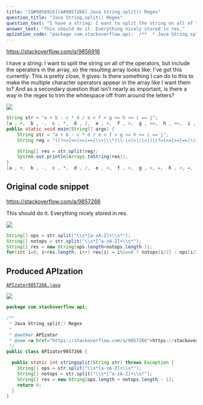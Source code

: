 ```yaml
---
title: "[Q#9856916][A#9857266] Java String.split() Regex"
question_title: "Java String.split() Regex"
question_text: "I have a string: I want to split the string on all of the operators, but include the operators in the array, so the resulting array looks like: I've got this currently: This is pretty close, it gives: Is there something I can do to this to make the multiple character operators appear in the array like I want them to? And as a secondary question that isn't nearly as important, is there a way in the regex to trim the whitespace off from around the letters?"
answer_text: "This should do it. Everything nicely stored in res."
apization_code: "package com.stackoverflow.api;  /**  * Java String.split() Regex  *  * @author APIzator  * @see <a href=\"https://stackoverflow.com/a/9857266\">https://stackoverflow.com/a/9857266</a>  */ public class APIzator9857266 {    public static int stringsplit(String str) throws Exception {     String[] ops = str.split(\"\\\\s*[a-zA-Z]+\\\\s*\");     String[] notops = str.split(\"\\\\s*[^a-zA-Z]+\\\\s*\");     String[] res = new String[ops.length + notops.length - 1];     return 0;   } }"
---
```


https://stackoverflow.com/q/9856916

I have a string:
I want to split the string on all of the operators, but include the operators in the array, so the resulting array looks like:
I&#x27;ve got this currently:
This is pretty close, it gives:
Is there something I can do to this to make the multiple character operators appear in the array like I want them to?
And as a secondary question that isn&#x27;t nearly as important, is there a way in the regex to trim the whitespace off from around the letters?


<div class="code-logo"><img src="/stackoverflow.png" /></div>

```java
String str = "a + b - c * d / e < f > g >= h <= i == j";
[a , +,  b , -,  c , *,  d , /,  e , <,  f , >,  g , >=,  h , <=,  i , ==,  j]
public static void main(String[] args) {
    String str = "a + b - c * d / e < f > g >= h <= i == j";
    String reg = "((?<=[<=|>=|==|\\+|\\*|\\-|<|>|/|=])|(?=[<=|>=|==|\\+|\\*|\\-|<|>|/|=]))";

    String[] res = str.split(reg);
    System.out.println(Arrays.toString(res));
}
[a , +,  b , -,  c , *,  d , /,  e , <,  f , >,  g , >, =,  h , <, =,  i , =, =,  j]
```


## Original code snippet

https://stackoverflow.com/a/9857266

This should do it. Everything nicely stored in res.

<div class="code-logo"><img src="/stackoverflow.png" /></div>

```java
String[] ops = str.split("\\s*[a-zA-Z]+\\s*");
String[] notops = str.split("\\s*[^a-zA-Z]+\\s*");
String[] res = new String[ops.length+notops.length-1];
for(int i=0; i<res.length; i++) res[i] = i%2==0 ? notops[i/2] : ops[i/2+1];
```

## Produced APIzation

[`APIzator9857266.java`](https://github.com/pasqualesalza/apization-temp/raw/main/data/search/APIzator9857266.java)

<div class="code-logo"><img src="/apizator.png" /></div>

```java
package com.stackoverflow.api;

/**
 * Java String.split() Regex
 *
 * @author APIzator
 * @see <a href="https://stackoverflow.com/a/9857266">https://stackoverflow.com/a/9857266</a>
 */
public class APIzator9857266 {

  public static int stringsplit(String str) throws Exception {
    String[] ops = str.split("\\s*[a-zA-Z]+\\s*");
    String[] notops = str.split("\\s*[^a-zA-Z]+\\s*");
    String[] res = new String[ops.length + notops.length - 1];
    return 0;
  }
}

```